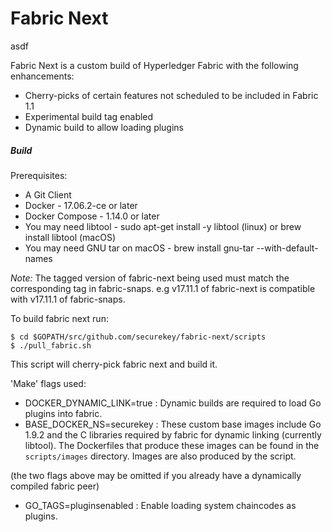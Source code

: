 # Fabric Next

asdf

Fabric Next is a custom build of Hyperledger Fabric with the following enhancements:
- Cherry-picks of certain features not scheduled to be included in Fabric 1.1
- Experimental build tag enabled
- Dynamic build to allow loading plugins

##### Build

Prerequisites:
- A Git Client
- Docker - 17.06.2-ce or later
- Docker Compose - 1.14.0 or later
- You may need libtool - sudo apt-get install -y libtool (linux) or brew install libtool (macOS)
- You may need GNU tar on macOS -  brew install gnu-tar --with-default-names

*Note:* The tagged version of fabric-next being used must match the corresponding tag in fabric-snaps. e.g v17.11.1 of fabric-next is compatible with v17.11.1 of fabric-snaps.

To build fabric next run:
```
$ cd $GOPATH/src/github.com/securekey/fabric-next/scripts
$ ./pull_fabric.sh
```
This script will cherry-pick fabric next and build it.

'Make' flags used:
- DOCKER_DYNAMIC_LINK=true : Dynamic builds are required to load Go plugins into fabric.
- BASE_DOCKER_NS=securekey : These custom base images include Go 1.9.2 and the C libraries required by fabric for dynamic linking (currently libtool). The Dockerfiles that produce these images can be found in the `scripts/images` directory. Images are also produced by the script.

(the two flags above may be omitted if you already have a dynamically compiled fabric peer)
- GO_TAGS=pluginsenabled : Enable loading system chaincodes as plugins.
